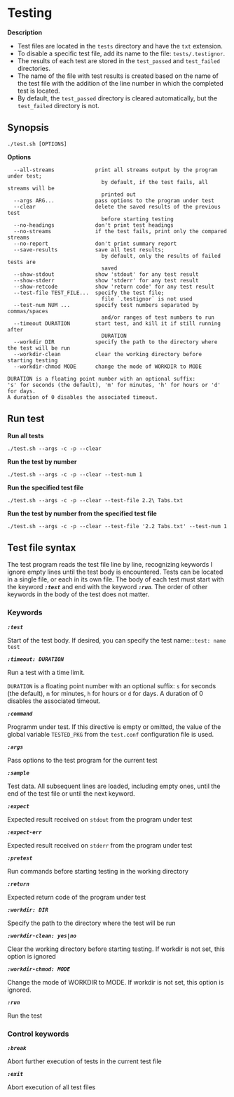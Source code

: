 # Testing

**Description**

- Test files are located in the `tests` directory and have the `txt` extension.
- To disable a specific test file, add its name to the file: `tests/.testignor`.
- The results of each test are stored in the `test_passed` and `test_failed` directories.
- The name of the file with test results is created based on the name of the test file with the addition of the line number in which the completed test is located.
- By default, the `test_passed` directory is cleared automatically, but the `test_failed` directory is not.

## Synopsis

```
./test.sh [OPTIONS]
```

**Options**

```
  --all-streams             print all streams output by the program under test;
                              by default, if the test fails, all streams will be
                              printed out
  --args ARG...             pass options to the program under test
  --clear                   delete the saved results of the previous test
                              before starting testing
  --no-headings             don't print test headings
  --no-streams              if the test fails, print only the compared streams
  --no-report               don't print summary report
  --save-results            save all test results;
                              by default, only the results of failed tests are
                              saved
  --show-stdout             show 'stdout' for any test result
  --show-stderr             show 'stderr' for any test result
  --show-retcode            show 'return code' for any test result
  --test-file TEST_FILE...  specify the test file;
                              file `.testignor` is not used
  --test-num NUM ...        specify test numbers separated by commas/spaces
                              and/or ranges of test numbers to run
  --timeout DURATION        start test, and kill it if still running after
                              DURATION
  --workdir DIR             specify the path to the directory where the test will be run
  --workdir-clean           clear the working directory before starting testing
  --workdir-chmod MODE      change the mode of WORKDIR to MODE

DURATION is a floating point number with an optional suffix:
's' for seconds (the default), 'm' for minutes, 'h' for hours or 'd' for days.
A duration of 0 disables the associated timeout.
```

## Run test

**Run all tests**

```
./test.sh --args -c -p --clear
```

**Run the test by number**

```
./test.sh --args -c -p --clear --test-num 1
```

**Run the specified test file**

```
./test.sh --args -c -p --clear --test-file 2.2\ Tabs.txt
```

**Run the test by number from the specified test file**

```
./test.sh --args -c -p --clear --test-file '2.2 Tabs.txt' --test-num 1
```

## Test file syntax

The test program reads the test file line by line, recognizing keywords I ignore empty lines until the test body is encountered.
Tests can be located in a single file, or each in its own file.
The body of each test must start with the keyword ***`:test`*** and end with the keyword ***`:run`***.
The order of other keywords in the body of the test does not matter.

### Keywords

***`:test`***

Start of the test body. If desired, you can specify the test name:`:test: name test`

***`:timeout: DURATION`***

Run a test with a time limit.

`DURATION` is a floating point number with an optional suffix: `s` for seconds (the default), `m` for minutes, `h` for hours or `d` for days.
A duration of 0 disables the associated timeout.

***`:command`***

Programm under test.
If this directive is empty or omitted, the value of the global variable `TESTED_PKG` from the `test.conf` configuration file is used.

***`:args`***

Pass options to the test program for the current test

***`:sample`***

Test data. All subsequent lines are loaded, including empty ones, until the end of the test file or until the next keyword.

***`:expect`***

Expected result received on `stdout` from the program under test

***`:expect-err`***

Expected result received on `stderr` from the program under test

***`:pretest`***

Run commands before starting testing in the working directory

***`:return`***

Expected return code of the program under test

***`:workdir: DIR`***

Specify the path to the directory where the test will be run

***`:workdir-clean: yes|no`***

Clear the working directory before starting testing.
If workdir is not set, this option is ignored

***`:workdir-chmod: MODE`***

Change the mode of WORKDIR to MODE.
If workdir is not set, this option is ignored.

***`:run`***

Run the test

### Control keywords

***`:break`***

Abort further execution of tests in the current test file

***`:exit`***

Abort execution of all test files
